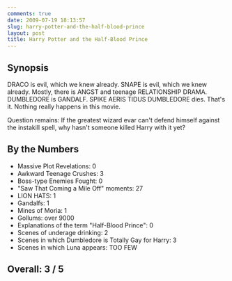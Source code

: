 ```yaml
---
comments: true
date: 2009-07-19 18:13:57
slug: harry-potter-and-the-half-blood-prince
layout: post
title: Harry Potter and the Half-Blood Prince
---
```


Synopsis
--------

DRACO is evil, which we knew already.  SNAPE is evil, which we knew already.  Mostly, there is ANGST and teenage RELATIONSHIP DRAMA.  DUMBLEDORE is GANDALF.  SPIKE AERIS TIDUS DUMBLEDORE dies.  That's it.  Nothing really happens in this movie.

Question remains: If the greatest wizard evar can't defend himself against the instakill spell, why hasn't someone killed Harry with it yet?

By the Numbers
--------------

* Massive Plot Revelations: 0  
* Awkward Teenage Crushes: 3  
* Boss-type Enemies Fought: 0  
* "Saw That Coming a Mile Off" moments: 27  
* LION HATS: 1  
* Gandalfs: 1  
* Mines of Moria: 1  
* Gollums: over 9000  
* Explanations of the term "Half-Blood Prince": 0  
* Scenes of underage drinking: 2  
* Scenes in which Dumbledore is Totally Gay for Harry: 3  
* Scenes in which Luna appears: TOO FEW

Overall: 3 / 5
--------------
